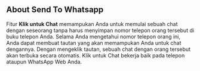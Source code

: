 ## About Send To Whatsapp

Fitur **Klik untuk Chat** memampukan Anda untuk memulai sebuah chat dengan seseorang tanpa harus menyimpan nomor telepon orang tersebut di buku telepon Anda. Selama Anda mengetahui nomor telepon orang ini, Anda dapat membuat tautan yang akan memampukan Anda untuk chat dengannya. Dengan mengeklik tautan, sebuah chat dengan orang tersebut akan terbuka secara otomatis. Klik untuk Chat bekerja baik pada telepon ataupun WhatsApp Web Anda.